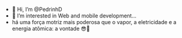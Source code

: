 - 👋 Hi, I’m @PedrinhD
- 👀 I’m interested in Web and mobile development...
- há uma força motriz mais poderosa que o vapor, a eletricidade e a energia atômica: a vontade 😎💪

<!---
PedrinhD/PedrinhD is a ✨ special ✨ repository because its `README.md` (this file) appears on your GitHub profile.
You can click the Preview link to take a look at your changes.
--->
